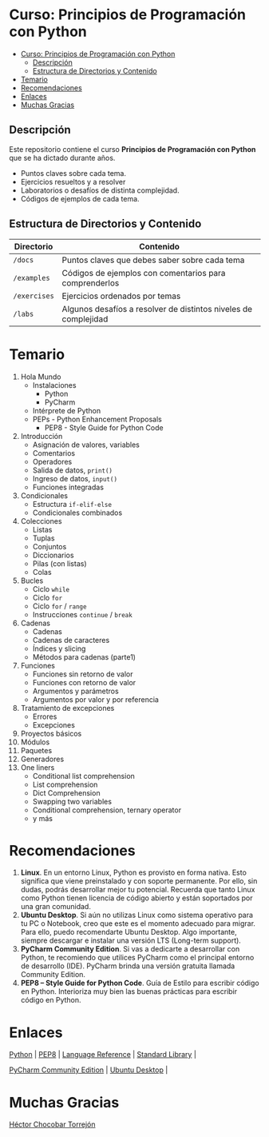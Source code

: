# Curso: Principios de Programación con Python

<!-- TOC -->
* [Curso: Principios de Programación con Python](#curso-principios-de-programación-con-python)
  * [Descripción](#descripción)
  * [Estructura de Directorios y Contenido](#estructura-de-directorios-y-contenido)
* [Temario](#temario)
* [Recomendaciones](#recomendaciones)
* [Enlaces](#enlaces)
* [Muchas Gracias](#muchas-gracias)
<!-- TOC -->

## Descripción

Este repositorio contiene el curso **Principios de Programación con Python** que se ha dictado durante años. 
- Puntos claves sobre cada tema. 
- Ejercicios resueltos y a resolver 
- Laboratorios o desafíos de distinta complejidad.
- Códigos de ejemplos de cada tema.

## Estructura de Directorios y Contenido

| Directorio   | Contenido                                                       |
|--------------|-----------------------------------------------------------------|
| `/docs`      | Puntos claves que debes saber sobre cada tema                   |
| `/examples`  | Códigos de ejemplos con comentarios para comprenderlos          |
| `/exercises` | Ejercicios ordenados por temas                                  |
| `/labs`      | Algunos desafíos a resolver de distintos niveles de complejidad |

# Temario

1. Hola Mundo
   - Instalaciones
     - Python
     - PyCharm
   - Intérprete de Python
   - PEPs - Python Enhancement Proposals
     - PEP8 - Style Guide for Python Code
2. Introducción
   - Asignación de valores, variables
   - Comentarios
   - Operadores
   - Salida de datos, ```print() ```
   - Ingreso de datos, ```input()```
   - Funciones integradas
3. Condicionales
   - Estructura `if-elif-else`
   - Condicionales combinados
4. Colecciones
   - Listas
   - Tuplas
   - Conjuntos
   - Diccionarios
   - Pilas (con listas)
   - Colas
5. Bucles
   - Ciclo `while`
   - Ciclo `for`
   - Ciclo `for` / `range`
   - Instrucciones `continue` / `break`
6. Cadenas
   - Cadenas
   - Cadenas de caracteres
   - Índices y slicing
   - Métodos para cadenas (parte1)
7. Funciones
   - Funciones sin retorno de valor
   - Funciones con retorno de valor
   - Argumentos y parámetros
   - Argumentos por valor y por referencia
8. Tratamiento de excepciones
   - Errores
   - Excepciones
9. Proyectos básicos
10. Módulos
11. Paquetes
12. Generadores
13. One liners
    - Conditional list comprehension
    - List comprehension
    - Dict Comprehension
    - Swapping two variables
    - Conditional comprehension, ternary operator
    - y más

# Recomendaciones

1. **Linux**. En un entorno Linux, Python es provisto en forma nativa. Esto significa que viene preinstalado y con soporte permanente. Por ello, sin dudas, podrás desarrollar mejor tu potencial. Recuerda que tanto Linux como Python tienen licencia de código abierto y están soportados por una gran comunidad. 
2. **Ubuntu Desktop**. Si aún no utilizas Linux como sistema operativo para tu PC o Notebook, creo que este es el momento adecuado para migrar. Para ello, puedo recomendarte Ubuntu Desktop. Algo importante, siempre descargar e instalar una versión LTS (Long-term support).
3. **PyCharm Community Edition**. Si vas a dedicarte a desarrollar con Python, te recomiendo que utilices PyCharm como el principal entorno de desarrollo (IDE). PyCharm brinda una versión gratuita llamada Community Edition.
4. **PEP8 – Style Guide for Python Code**. Guía de Estilo para escribir código en Python. Interioriza muy bien las buenas prácticas para escribir código en Python.  

# Enlaces

[Python](https://www.python.org) |
[PEP8](https://peps.python.org/pep-0008/) |
[Language Reference](https://docs.python.org/3/reference/) |
[Standard Library](https://docs.python.org/3/library/index.html) |

[PyCharm Community Edition](https://www.jetbrains.com/pycharm/download/#section=linux) |
[Ubuntu Desktop](https://ubuntu.com/download/desktop) |

# Muchas Gracias

[Héctor Chocobar Torrejón](http://chocobar.net)
